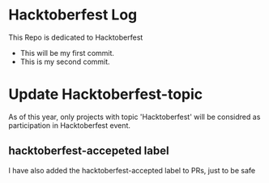 # Hacktoberfest Log
This Repo is dedicated to Hacktoberfest 

- This will be my first commit.
- This is my second commit.

# Update Hacktoberfest-topic
As of this year, only projects with topic 'Hacktoberfest' will be considred as participation in Hacktoberfest event.

## hacktoberfest-accepeted label
I have also added the hacktoberfest-accepted label to PRs, just to be safe
